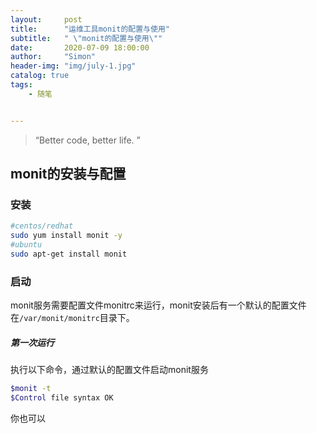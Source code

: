 ```yaml
---
layout:     post
title:      "运维工具monit的配置与使用"
subtitle:   " \"monit的配置与使用\""
date:       2020-07-09 18:00:00
author:     "Simon"
header-img: "img/july-1.jpg"
catalog: true
tags:
    - 随笔


---
```


> “Better code, better life. ”


## monit的安装与配置

### 安装

```bash
#centos/redhat
sudo yum install monit -y
#ubuntu
sudo apt-get install monit
```

### 启动

monit服务需要配置文件monitrc来运行，monit安装后有一个默认的配置文件在`/var/monit/monitrc`目录下。

##### 第一次运行

执行以下命令，通过默认的配置文件启动monit服务

```bash
$monit -t
$Control file syntax OK
```

你也可以
